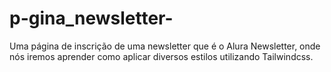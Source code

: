 # p-gina_newsletter-
Uma página de inscrição de uma newsletter que é o Alura Newsletter, onde nós iremos aprender como aplicar diversos estilos utilizando Tailwindcss.
